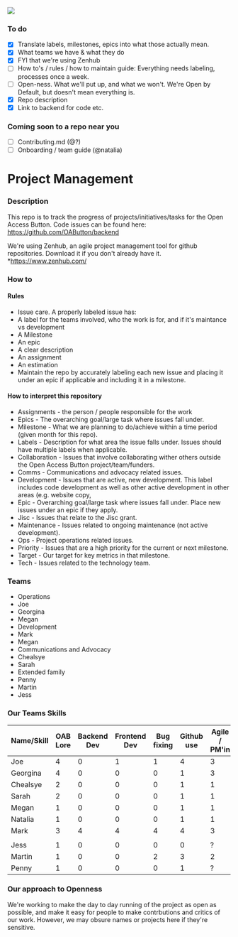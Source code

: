 <a href="https://zenhub.com"><img src="https://raw.githubusercontent.com/ZenHubIO/support/master/zenhub-badge.png"></a>

### To do 

- [X] Translate labels, milestones, epics into what those actually mean.
- [X] What teams we have & what they do
- [X] FYI that we're using Zenhub
- [ ] How to's / rules / how to maintain guide: Everything needs labeling, processes once a week. 
- [ ] Open-ness. What we'll put up, and what we won't. We're Open by Default, but doesn't mean everything is. 
- [X] Repo description
- [X] Link to backend for code etc. 

### Coming soon to a repo near you

- [ ] Contributing.md (@?)
- [ ] Onboarding / team guide (@natalia)

# Project Management

### Description

This repo is to track the progress of projects/initiatives/tasks for the Open Access Button. Code issues can be found here: https://github.com/OAButton/backend

We're using Zenhub, an agile project management tool for github repositories. Download it if you don't already have it.
 *https://www.zenhub.com/

### How to

#### Rules
* Issue care. A properly labeled issue has:
 * A label for the teams involved, who the work is for, and if it's maintance vs development
 * A Milestone
 * An epic
 * A clear description
 * An assignment
 * An estimation
* Maintain the repo by accurately labeling each new issue and placing it under an epic if applicable and including it in a milestone.

#### How to interpret this repository

* Assignments - the person / people responsible for the work
* Epics - The overarching goal/large task where issues fall under.
* Milestone - What we are planning to do/achieve within a time period (given month for this repo). 
* Labels - Description for what area the issue falls under. Issues should have multiple labels when applicable.   
 * Collaboration - Issues that involve collaborating wither others outside the Open Access Button project/team/funders.
 * Comms - Communications and advocacy related issues.
 * Development - Issues that are active, new development. This label includes code development as well as other active development in other areas (e.g. website copy, 
 * Epic - Overarching goal/large task where issues fall under. Place new issues under an epic if they apply.
 * Jisc - Issues that relate to the Jisc grant.
 * Maintenance - Issues related to ongoing maintenance (not active development). 
 * Ops - Project operations related issues.
 * Priority - Issues that are a high priority for the current or next milestone. 
 * Target - Our target for key metrics in that milestone.
 * Tech - Issues related to the technology team. 

### Teams
* Operations
 * Joe
 * Georgina
 * Megan
* Development
 * Mark
 * Megan
* Communications and Advocacy
* Chealsye
 * Sarah
* Extended family
 * Penny
 * Martin
 * Jess
 
### Our Teams Skills

| Name/Skill | OAB Lore | Backend Dev | Frontend Dev | Bug fixing | Github use | Agile / PM'in | Copywriting | Proofreading | User Testing | Design | OAB Strategy Knowledge | Issue Expertise | Fundraising | Social |
|------------|----------|-------------|--------------|------------|------------|---------------|-------------|--------------|--------------|--------|------------------------|-----------------|-------------|--------|
| Joe        | 4        | 0           | 1            | 1          | 4          | 3             | 2           | 1            | 2            | 1      | 4                      | 4               | 3           |        |
| Georgina   | 4        | 0           | 0            | 0          | 1          | 3             | 3           |              |              |        |                        |                 |             |        |
| Chealsye   | 2        | 0           | 0            | 0          | 1          | 1             |             |              |              |        |                        |                 |             |        |
| Sarah      | 2        | 0           | 0            | 0          | 1          | 1             |             |              |              |        |                        |                 |             |        |
| Megan      | 1        | 0           | 0            | 0          | 1          | 1             |             |              |              |        |                        |                 |             |        |
| Natalia    | 1        | 0           | 0            | 0          | 1          | 1             |             |              |              |        |                        |                 |             |        |
| Mark       | 3        | 4           | 4            | 4          | 4          | 3             |             |              |              |        |                        |                 |             |        |
|            |          |             |              |            |            |               |             |              |              |        |                        |                 |             |        |
| Jess       | 1        | 0           | 0            | 0          | 0          | ?             |             |              |              |        |                        |                 |             |        |
| Martin     | 1        | 0           | 0            | 2          | 3          | 2             |             |              |              |        |                        |                 |             |        |
| Penny      | 1        | 0           | 0            | 0          | 1          | ?             |             |              |              |        |                        |                 |             |        |

### Our approach to Openness

We're working to make the day to day running of the project as open as possible, and make it easy for people to make contrbutions and critics of our work. However, we may obsure names or projects here if they're sensitive. 
